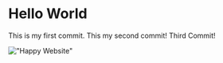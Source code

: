 # Hello World 

This is my first commit. This my second commit! Third Commit!

!["Happy Website"](https://www.toastdesign.co.uk/wp-content/uploads/happy-website.jpg) 